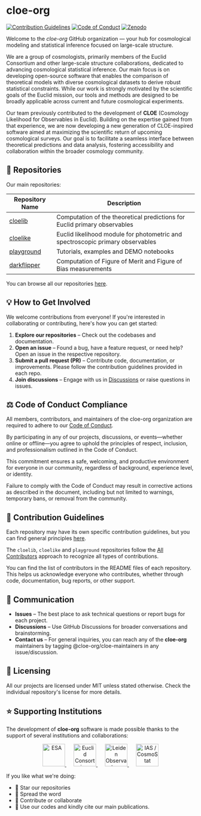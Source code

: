 # cloe-org

[![Contribution Guidelines](https://img.shields.io/badge/cloeorg-Collaboration_Guidelines-royalblue?link=https://github.com/cloe-org/.github/tree/main/colprac)](https://github.com/cloe-org/.github/tree/main/colprac) 
[![Code of Conduct](https://img.shields.io/badge/cloeorg-Code_of_Conduct-royalblue?link=https://github.com/cloe-org/.github/blob/1-include-code-of-conduct-in-readme/conduct/CODE_OF_CONDUCT.md)](https://github.com/cloe-org/.github/blob/1-include-code-of-conduct-in-readme/conduct/CODE_OF_CONDUCT.md)
[![Zenodo](https://img.shields.io/badge/Zenodo-cloe--org-brightgreen.svg)](https://zenodo.org/communities/cloe-org/)

Welcome to the *cloe-org* GitHub organization — your hub for cosmological modeling and statistical inference focused on large-scale structure.

We are a group of cosmologists, primarily members of the Euclid Consortium and other large-scale structure collaborations, dedicated to advancing cosmological statistical inference. Our main focus is on developing open-source software that enables the comparison of theoretical models with diverse cosmological datasets to derive robust statistical constraints. While our work is strongly motivated by the scientific goals of the Euclid mission, our tools and methods are designed to be broadly applicable across current and future cosmological experiments.

Our team previously contributed to the development of **CLOE** (Cosmology Likelihood for Observables in Euclid). Building on the expertise gained from that experience, we are now developing a new generation of CLOE-inspired software aimed at maximizing the scientific return of upcoming cosmological surveys. Our goal is to facilitate a seamless interface between theoretical predictions and data analysis, fostering accessibility and collaboration within the broader cosmology community.

## 📂 Repositories

Our main repositories:

| Repository Name | Description |
|-----------------|-------------|
| [cloelib](https://github.com/cloe-org/cloelib) | Computation of the theoretical predictions for Euclid primary observables |
| [cloelike](https://github.com/cloe-org/cloelike) | Euclid likelihood module for photometric and spectroscopic primary observables |
| [playground](https://github.com/cloe-org/playground) | Tutorials, examples and DEMO notebooks |
| [darkflipper](https://github.com/cloe-org/darkflipper) | Computation of Figure of Merit and Figure of Bias measurements |

You can browse all our repositories [here](https://github.com/orgs/cloe-org/repositories).

## 💡 How to Get Involved

We welcome contributions from everyone! If you're interested in collaborating or contributing, here's how you can get started:

1. **Explore our repositories** – Check out the codebases and documentation.
2. **Open an issue** – Found a bug, have a feature request, or need help? Open an issue in the respective repository.
3. **Submit a pull request (PR)** – Contribute code, documentation, or improvements. Please follow the contribution guidelines provided in each repo.
4. **Join discussions** – Engage with us in [Discussions](https://github.com/orgs/cloe-org/discussions) or raise questions in issues.

## ⚖️ Code of Conduct Compliance

All members, contributors, and maintainers of the cloe-org organization are required to adhere to our [Code of Conduct](https://github.com/cloe-org/.github/blob/1-include-code-of-conduct-in-readme/conduct/CODE_OF_CONDUCT.md).

By participating in any of our projects, discussions, or events—whether online or offline—you agree to uphold the principles of respect, inclusion, and professionalism outlined in the Code of Conduct.

This commitment ensures a safe, welcoming, and productive environment for everyone in our community, regardless of background, experience level, or identity.

Failure to comply with the Code of Conduct may result in corrective actions as described in the document, including but not limited to warnings, temporary bans, or removal from the community.


## 🤝 Contribution Guidelines

Each repository may have its own specific contribution guidelines, but you can find general principles [here](https://github.com/cloe-org/.github/tree/main/colprac).

The `cloelib`, `cloelike` and `playground` repositories follow the [All Contributors](https://allcontributors.org/) approach to recognize all types of contributions.

You can find the list of contributors in the README files of each repository. This helps us acknowledge everyone who contributes, whether through code, documentation, bug reports, or other support.

## 💬 Communication

- **Issues** – The best place to ask technical questions or report bugs for each project.
- **Discussions** – Use GitHub Discussions for broader conversations and brainstorming.
- **Contact us** – For general inquiries, you can reach any of the **cloe-org** maintainers by tagging @cloe-org/cloe-maintainers in any issue/discussion.

## 📜 Licensing

All our projects are licensed under MIT unless stated otherwise. Check the individual repository's license for more details.

## ⭐ Supporting Institutions

The development of **cloe-org** software is made possible thanks to the support of several institutions and collaborations:

<p align="center">
  <a href="https://www.esa.int/">
    <img src="assets/logos/esa.png" alt="ESA" height="60">
  </a>
  &nbsp;&nbsp;&nbsp;&nbsp;
  <a href="https://www.euclid-ec.org/">
    <img src="assets/logos/euclid.png" alt="Euclid Consortium" height="60">
  </a>
  &nbsp;&nbsp;&nbsp;&nbsp;
  <a href="https://www.universiteitleiden.nl/en/science/astronomy">
    <img src="assets/logos/leiden.png" alt="Leiden Observatory" height="60">
  </a>
  &nbsp;&nbsp;&nbsp;&nbsp;
  <a href="https://cosmostat.ias.u-psud.fr/">
    <img src="assets/logos/ias.png" alt="IAS / CosmoStat" height="60">
  </a>
</p>

If you like what we're doing:

- 🌟 Star our repositories
- 💬 Spread the word
- 🚀 Contribute or collaborate
- 📖 Use our codes and kindly cite our main publications.
